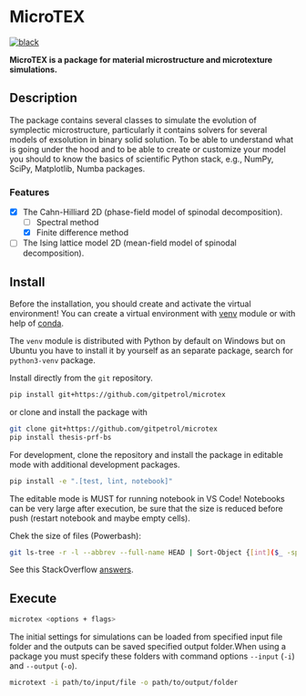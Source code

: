 # MicroTEX

[![black](https://img.shields.io/badge/style-black-000000.svg)](https://github.com/psf/black)

__MicroTEX is a package for material microstructure and microtexture simulations.__

## Description

The package contains several classes to simulate the evolution of symplectic microstructure,
particularly it contains solvers for several models of exsolution in binary solid solution. To be able to understand what is going under the hood and to be able to create or customize your model you should to know the basics of scientific Python stack, e.g., NumPy, SciPy, Matplotlib, Numba packages.

### Features

- [x] The Cahn-Hilliard 2D (phase-field model of spinodal decomposition).
  - [ ] Spectral method
  - [x] Finite difference method
- [ ] The Ising lattice model 2D (mean-field model of spinodal decomposition).

## Install

Before the installation, you should create and activate the virtual environment!
You can create a virtual environment with [venv](https://docs.python.org/3/library/venv.html) module or with help of [conda](https://conda.io/projects/conda/en/latest/user-guide/tasks/manage-environments.html).

 The `venv` module is distributed with Python by default on Windows but on Ubuntu you have to install it by yourself as an separate package, search for `python3-venv` package.

Install directly from the `git` repository.

```bash
pip install git+https://github.com/gitpetrol/microtex
```

or clone and install the package with

```bash
git clone git+https://github.com/gitpetrol/microtex
pip install thesis-prf-bs
```

For development, clone the repository and install the package in editable mode with additional development packages.

```bash
pip install -e ".[test, lint, notebook]"
```

The editable mode is MUST for running notebook in VS Code!
Notebooks can be very large after execution, be sure that the size is reduced before push (restart notebook and maybe empty cells).

Chek the size of files (Powerbash):

```bash
git ls-tree -r -l --abbrev --full-name HEAD | Sort-Object {[int]($_ -split "\s+")[3]} | Select-Object -last 10
```

See this StackOverflow [answers](https://stackoverflow.com/questions/9456550/how-to-find-the-n-largest-files-in-a-git-repository).

## Execute

```bash
microtex <options + flags>
```

The initial settings for simulations can be loaded from specified input file folder and the outputs can be saved specified output folder.When using a package you must specify these folders with command options `--input` (`-i`) and `--output` (`-o`).

```bash
microtext -i path/to/input/file -o path/to/output/folder
```